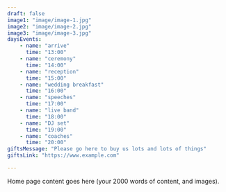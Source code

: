 ```yaml
---
draft: false
image1: "image/image-1.jpg"
image2: "image/image-2.jpg"
image3: "image/image-3.jpg"
daysEvents:
    - name: "arrive"
      time: "13:00"
    - name: "ceremony"
      time: "14:00"
    - name: "reception"
      time: "15:00"
    - name: "wedding breakfast"
      time: "16:00"
    - name: "speeches"
      time: "17:00"
    - name: "live band"
      time: "18:00"
    - name: "DJ set"
      time: "19:00"
    - name: "coaches"
      time: "20:00"
giftsMessage: "Please go here to buy us lots and lots of things"
giftsLink: "https://www.example.com"

---
```


Home page content goes here (your 2000 words of content, and images). 